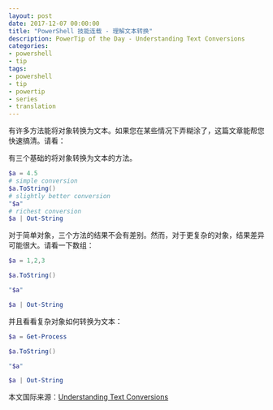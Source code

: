 ```yaml
---
layout: post
date: 2017-12-07 00:00:00
title: "PowerShell 技能连载 - 理解文本转换"
description: PowerTip of the Day - Understanding Text Conversions
categories:
- powershell
- tip
tags:
- powershell
- tip
- powertip
- series
- translation
---
```

有许多方法能将对象转换为文本。如果您在某些情况下弄糊涂了，这篇文章能帮您快速搞清。请看：

有三个基础的将对象转换为文本的方法。

```powershell
$a = 4.5
# simple conversion
$a.ToString()
# slightly better conversion
"$a"
# richest conversion
$a | Out-String
```

对于简单对象，三个方法的结果不会有差别。然而，对于更复杂的对象，结果差异可能很大。请看一下数组：

```powershell
$a = 1,2,3

$a.ToString()

"$a"

$a | Out-String
```

并且看看复杂对象如何转换为文本：

```powershell
$a = Get-Process

$a.ToString()

"$a"

$a | Out-String
```

<!--more-->
本文国际来源：[Understanding Text Conversions](http://community.idera.com/powershell/powertips/b/tips/posts/understanding-text-conversions)

